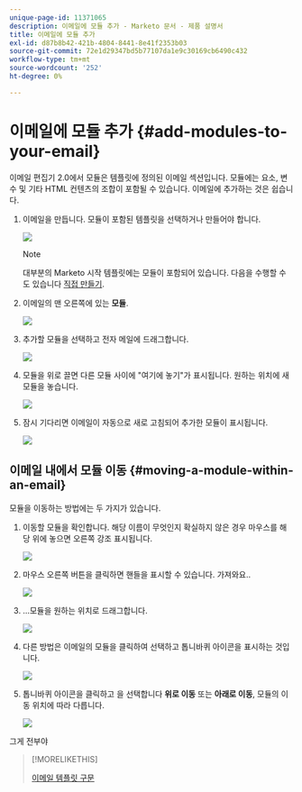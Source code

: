 ```yaml
---
unique-page-id: 11371065
description: 이메일에 모듈 추가 - Marketo 문서 - 제품 설명서
title: 이메일에 모듈 추가
exl-id: d87b8b42-421b-4804-8441-8e41f2353b03
source-git-commit: 72e1d29347bd5b77107da1e9c30169cb6490c432
workflow-type: tm+mt
source-wordcount: '252'
ht-degree: 0%

---
```


# 이메일에 모듈 추가 {#add-modules-to-your-email}

이메일 편집기 2.0에서 모듈은 템플릿에 정의된 이메일 섹션입니다. 모듈에는 요소, 변수 및 기타 HTML 컨텐츠의 조합이 포함될 수 있습니다. 이메일에 추가하는 것은 쉽습니다.

1. 이메일을 만듭니다. 모듈이 포함된 템플릿을 선택하거나 만들어야 합니다.

   ![](assets/one-1.png)

   >[!NOTE]
   >
   >대부분의 Marketo 시작 템플릿에는 모듈이 포함되어 있습니다. 다음을 수행할 수도 있습니다 [직접 만들기](/help/marketo/product-docs/email-marketing/general/email-editor-2/email-template-syntax.md#modules).

1. 이메일의 맨 오른쪽에 있는 **모듈**.

   ![](assets/two-3.png)

1. 추가할 모듈을 선택하고 전자 메일에 드래그합니다.

   ![](assets/three-3.png)

1. 모듈을 위로 끌면 다른 모듈 사이에 &quot;여기에 놓기&quot;가 표시됩니다. 원하는 위치에 새 모듈을 놓습니다.

   ![](assets/four-2.png)

1. 잠시 기다리면 이메일이 자동으로 새로 고침되어 추가한 모듈이 표시됩니다.

   ![](assets/five-3.png)

## 이메일 내에서 모듈 이동 {#moving-a-module-within-an-email}

모듈을 이동하는 방법에는 두 가지가 있습니다.

1. 이동할 모듈을 확인합니다. 해당 이름이 무엇인지 확실하지 않은 경우 마우스를 해당 위에 놓으면 오른쪽 강조 표시됩니다.

   ![](assets/six-2.png)

1. 마우스 오른쪽 버튼을 클릭하면 핸들을 표시할 수 있습니다. 가져와요..

   ![](assets/seven-2.png)

1. ...모듈을 원하는 위치로 드래그합니다.

   ![](assets/eight-2.png)

1. 다른 방법은 이메일의 모듈을 클릭하여 선택하고 톱니바퀴 아이콘을 표시하는 것입니다.

   ![](assets/nine-2.png)

1. 톱니바퀴 아이콘을 클릭하고 을 선택합니다 **위로 이동** 또는 **아래로 이동**, 모듈의 이동 위치에 따라 다릅니다.

   ![](assets/ten-2.png)

그게 전부야

>[!MORELIKETHIS]
>
>[이메일 템플릿 구문](/help/marketo/product-docs/email-marketing/general/email-editor-2/email-template-syntax.md)
